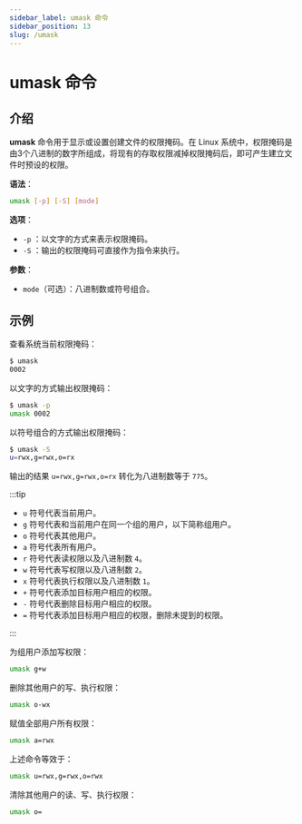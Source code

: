 ```yaml
---
sidebar_label: umask 命令
sidebar_position: 13
slug: /umask
---
```


# umask 命令



## 介绍

**umask** 命令用于显示或设置创建文件的权限掩码。在 Linux 系统中，权限掩码是由3个八进制的数字所组成，将现有的存取权限减掉权限掩码后，即可产生建立文件时预设的权限。

**语法**：

```bash
umask [-p] [-S] [mode]
```

**选项**：

- `-p` ：以文字的方式来表示权限掩码。
- `-S` ：输出的权限掩码可直接作为指令来执行。

**参数**：

- `mode`（可选）：八进制数或符号组合。



## 示例

查看系统当前权限掩码：

```bash
$ umask 
0002
```

以文字的方式输出权限掩码：

```bash
$ umask -p
umask 0002
```

以符号组合的方式输出权限掩码：

```bash
$ umask -S
u=rwx,g=rwx,o=rx
```

输出的结果 `u=rwx,g=rwx,o=rx` 转化为八进制数等于 `775`。

:::tip

- `u` 符号代表当前用户。
- `g` 符号代表和当前用户在同一个组的用户，以下简称组用户。
- `o` 符号代表其他用户。
- `a` 符号代表所有用户。
- `r` 符号代表读权限以及八进制数 `4`。
- `w` 符号代表写权限以及八进制数 `2`。
- `x` 符号代表执行权限以及八进制数 `1`。
- `+` 符号代表添加目标用户相应的权限。
- `-` 符号代表删除目标用户相应的权限。
- `=` 符号代表添加目标用户相应的权限，删除未提到的权限。

:::

为组用户添加写权限：

```bash
umask g+w
```

删除其他用户的写、执行权限：

```bash
umask o-wx
```

赋值全部用户所有权限：

```bash
umask a=rwx
```

上述命令等效于：

```bash
umask u=rwx,g=rwx,o=rwx
```

清除其他用户的读、写、执行权限：

```bash
umask o=
```

